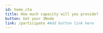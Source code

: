 ```yaml
---
id: home_cta
title: How much capacity will you provide?
button: Get your 3Node
link: /participate #Add button link here
---
```

